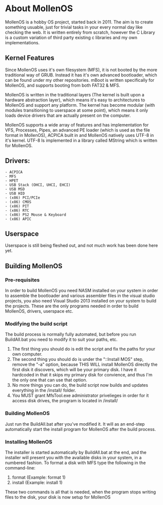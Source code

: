 
# About MollenOS

MollenOS is a hobby OS project, started back in 2011. The aim is to create something usuable, just for trivial tasks in your every normal day like checking the web.
It is written entirely from scratch, however the C Library is a custom variation of third party existing c libraries and my own implementations. 

## Kernel Features

Since MollenOS uses it's own filesystem (MFS), it is not booted by the more traditional way of GRUB. Instead it has it's own advanced bootloader, which can be found under my other repositories. mBoot is written specifically for MollenOS, and supports booting from both FAT32 & MFS.

MollenOS is written in the traditional layers (The kernel is built upon a hardware abstraction layer), which means it's easy to architectures to MollenOS and support any platform. The kernel has become modular (with modules transitioning to userspace at some point), which means it only loads device drivers that are actually present on the computer.

MollenOS supports a wide array of features and has implementation for VFS, Processes, Pipes, an advanced PE loader (which is used as the file format in MollenOS), ACPICA built in and MollenOS natively uses UTF-8 in it's kernel. UTF-8 Is implemented in a library called MString which is written for MollenOS.

## Drivers:
    - ACPICA
    - MFS
    - HPET
    - USB Stack (OHCI, UHCI, EHCI)
    - USB MSD
    - USB HID
    - (x86) PCI/PCIe
    - (x86) CMOS
    - (x86) PIT
    - (x86) RTC
    - (x86) PS2 Mouse & Keyboard
    - (x86) APIC

## Userspace

Userspace is still being fleshed out, and not much work has been done here yet.

## Building MollenOS

### Pre-requisites
In order to build MollenOS you need NASM installed on your system in order to assemble the bootloader and various assembler files in the visual studio projects, you also need Visual Studio 2013 installed on your system to build the projects. These are the only programs needed in order to build MollenOS, drivers, userspace etc. 

### Modifying the build script
The build process is normally <almost> fully automated, but before you run BuildAll.bat you need to modify it to suit your paths, etc.
1. The first thing you should do is edit the script and fix the paths for your own computer.
2. The second thing you should do is under the "::Install MOS" step, remove the "-a" option, because THIS WILL install MollenOS directly the first disk it discovers, which will be your primary disk. I have it hardcoded in that it skips my primary disk for convience, and thus I'm the only one that can use that option.
3. No more things you can do, the build script now builds and updates everything in the /install/ folder.
4. You MUST grant MfsTool.exe administrator privelieges in order for it access disk drives, the program is located in /install/

### Building MollenOS
Just run the BuildAll.bat after you've modified it. It will as an end-step automatically start the install program for MollenOS after the build process.

### Installing MollenOS
The installer is started automatically by BuildAll.bat at the end, and the installer will present you with the available disks in your system, in a numbered fashion. To format a disk with MFS type the following in the command-line:
1. format <diskno> (Example: format 1)
2. install <diskno> (Example: install 1)

These two commands is all that is needed, when the program stops writing files to the disk, your disk is now setup for MollenOS
